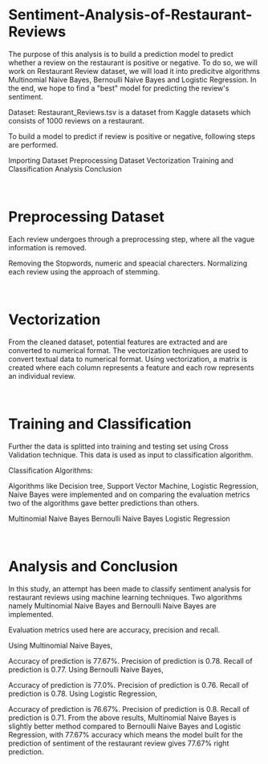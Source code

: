 # Sentiment-Analysis-of-Restaurant-Reviews

The purpose of this analysis is to build a prediction model to predict whether a review on the restaurant is positive or negative. To do so, we will work on Restaurant Review dataset, we will load it into predicitve algorithms Multinomial Naive Bayes, Bernoulli Naive Bayes and Logistic Regression. In the end, we hope to find a "best" model for predicting the review's sentiment.

Dataset: Restaurant_Reviews.tsv is a dataset from Kaggle datasets which consists of 1000 reviews on a restaurant.

To build a model to predict if review is positive or negative, following steps are performed.

Importing Dataset
Preprocessing Dataset
Vectorization
Training and Classification
Analysis Conclusion


<br/>

# Preprocessing Dataset<br/>
Each review undergoes through a preprocessing step, where all the vague information is removed.

Removing the Stopwords, numeric and speacial charecters.
Normalizing each review using the approach of stemming.

<br/>

# Vectorization
From the cleaned dataset, potential features are extracted and are converted to numerical format. The vectorization techniques are used to convert textual data to numerical format. Using vectorization, a matrix is created where each column represents a feature and each row represents an individual review.

<br/>

# Training and Classification
Further the data is splitted into training and testing set using Cross Validation technique. This data is used as input to classification algorithm.

Classification Algorithms:

Algorithms like Decision tree, Support Vector Machine, Logistic Regression, Naive Bayes were implemented and on comparing the evaluation metrics two of the algorithms gave better predictions than others.

Multinomial Naive Bayes
Bernoulli Naive Bayes
Logistic Regression

<br/>

# Analysis and Conclusion<br/>
In this study, an attempt has been made to classify sentiment analysis for restaurant reviews using machine learning techniques. Two algorithms namely Multinomial Naive Bayes and Bernoulli Naive Bayes are implemented.

Evaluation metrics used here are accuracy, precision and recall.

Using Multinomial Naive Bayes,

Accuracy of prediction is 77.67%.
Precision of prediction is 0.78.
Recall of prediction is 0.77.
Using Bernoulli Naive Bayes,

Accuracy of prediction is 77.0%.
Precision of prediction is 0.76.
Recall of prediction is 0.78.
Using Logistic Regression,

Accuracy of prediction is 76.67%.
Precision of prediction is 0.8.
Recall of prediction is 0.71.
From the above results, Multinomial Naive Bayes is slightly better method compared to Bernoulli Naive Bayes and Logistic Regression, with 77.67% accuracy which means the model built for the prediction of sentiment of the restaurant review gives 77.67% right prediction.
